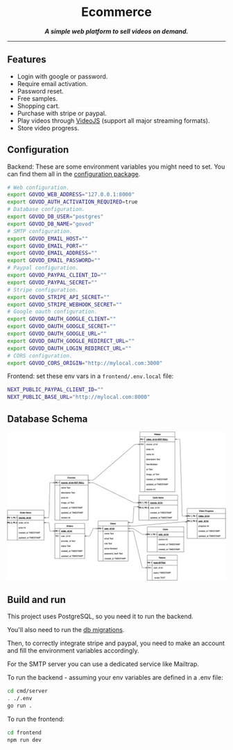 <h1 align="center">Ecommerce</h1>
<p align="center"><i><b>A simple web platform to sell videos on demand.</b></i></p>
<hr>

## Features

- Login with google or password.
- Require email activation.
- Password reset.
- Free samples.
- Shopping cart.
- Purchase with stripe or paypal.
- Play videos through [VideoJS](https://github.com/videojs) (support all major streaming formats).
- Store video progress.

## Configuration

Backend: These are some environment variables you might need to set. You can find them
all in the [configuration
package](https://github.com/polldo/govod/blob/main/config/config.go).

```bash
# Web configuration.
export GOVOD_WEB_ADDRESS="127.0.0.1:8000"
export GOVOD_AUTH_ACTIVATION_REQUIRED=true
# Database configuration.
export GOVOD_DB_USER="postgres"
export GOVOD_DB_NAME="govod"
# SMTP configuration.
export GOVOD_EMAIL_HOST=""
export GOVOD_EMAIL_PORT=""
export GOVOD_EMAIL_ADDRESS=""
export GOVOD_EMAIL_PASSWORD=""
# Paypal configuration.
export GOVOD_PAYPAL_CLIENT_ID=""
export GOVOD_PAYPAL_SECRET=""
# Stripe configuration.
export GOVOD_STRIPE_API_SECRET=""
export GOVOD_STRIPE_WEBHOOK_SECRET=""
# Google oauth configuration.
export GOVOD_OAUTH_GOOGLE_CLIENT=""
export GOVOD_OAUTH_GOOGLE_SECRET=""
export GOVOD_OAUTH_GOOGLE_URL=""
export GOVOD_OAUTH_GOOGLE_REDIRECT_URL=""
export GOVOD_OAUTH_LOGIN_REDIRECT_URL=""
# CORS configuration.
export GOVOD_CORS_ORIGIN="http://mylocal.com:3000"
```

Frontend: set these env vars in a `frontend/.env.local` file:

```bash
NEXT_PUBLIC_PAYPAL_CLIENT_ID=""
NEXT_PUBLIC_BASE_URL="http://mylocal.com:8000"
```

## Database Schema

![Sample Image](E-Commerce.png)

## Build and run

This project uses PostgreSQL, so you need it to run the backend.

You'll also need to run the [db migrations](https://github.com/irsalhamdi/e-commerce-video/tree/main/database/sql/migration).

Then, to correctly integrate stripe and paypal, you need to make an account and
fill the environment variables accordingly.

For the SMTP server you can use a dedicated service like Mailtrap.

To run the backend - assuming your env variables are defined in a .env file:

```bash
cd cmd/server
. ./.env
go run .
```

To run the frontend:

```bash
cd frontend
npm run dev
```
